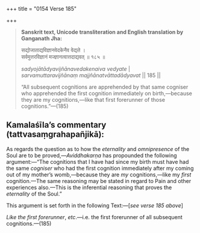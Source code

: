 +++
title = "0154 Verse 185"

+++
> **Sanskrit text, Unicode transliteration and English translation by Ganganath Jha:** 
>
> सद्योजाताद्यविज्ञानवेदकेनैव वेद्यते ।  
> सर्वमुत्तरविज्ञानं मज्ज्ञानत्वात्तदाद्यवत् ॥ १८५ ॥ 
>
> *sadyojātādyavijñānavedakenaiva vedyate* \|  
> *sarvamuttaravijñānaṃ majjñānatvāttadādyavat* \|\| 185 \|\| 
>
> “All subsequent cognitions are apprehended by that same cogniser who apprehended the first cognition immediately on birth,—because they are my cognitions,—like that first forerunner of those cognitions.”—(185)



## Kamalaśīla’s commentary (tattvasaṃgrahapañjikā):

As regards the question as to how the *eternality* and *omnipresence* of the Soul are to be proved,—*Aviddhakarṇa* has propounded the following argument:—“The cognitions that I have had since my birth must have had the same *cogniser* who had the first cognition immediately after my coming out of my mother’s womb,—because they are *my* cognitions,—like my *first* cognition.—The same reasoning may be stated in regard to Pain and other experiences also.—This is the inferential reasoning that proves the *eternality* of the Soul.”

This argument is set forth in the following Text:—[*see verse 185 above*]

*Like the first forerunner*, *etc*.—i.e. the first forerunner of all subsequent cognitions.—(185)


